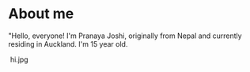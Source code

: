 
# About me
<p> "Hello, everyone! I'm Pranaya Joshi, originally from Nepal and currently residing in Auckland.
  I'm 15 year old.
</p>
<img> hi.jpg </img>

